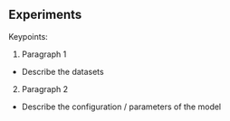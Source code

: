 ## Experiments

Keypoints:
1. Paragraph 1
- Describe the datasets

2. Paragraph 2
- Describe the configuration / parameters of the model